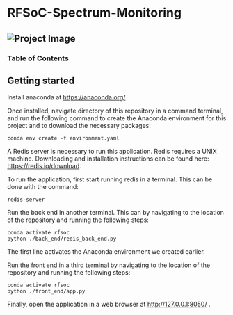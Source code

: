 # RFSoC-Spectrum-Monitoring

![Project Image](https://www.rfsoc-pynq.io/images/01_rfsoc_2x2_t.png)
---

### Table of Contents



## Getting started

Install anaconda at https://anaconda.org/


Once installed, navigate directory of this repository in a command terminal, and run the following command to create the Anaconda environment for this project and to download the necessary packages:

```
conda env create -f environment.yaml
```

A Redis server is necessary to run this application. Redis requires a UNIX machine. Downloading and installation instructions can be found here: https://redis.io/download.


To run the application, first start running redis in a terminal. This can be done with the command:
```
redis-server
```

Run the back end in another terminal. This can by navigating to the location of the repository and running the following steps:

```
conda activate rfsoc
python ./back_end/redis_back_end.py
```

The first line activates the Anaconda environment we created earlier. 



Run the front end in a third terminal by navigating to the location of the repository and running the following steps:
```
conda activate rfsoc
python ./front_end/app.py
```


Finally, open the application in a web browser at http://127.0.0.1:8050/ .